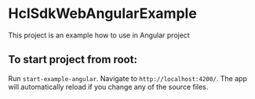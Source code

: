 # HclSdkWebAngularExample

This project is an example how to use <hcl-sdk-component> in Angular project

## To start project from root:

Run `start-example-angular`. Navigate to `http://localhost:4200/`. The app will automatically reload if you change any of the source files.

